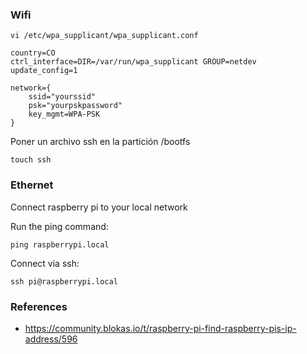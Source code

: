 ### Wifi

```
vi /etc/wpa_supplicant/wpa_supplicant.conf
```

```
country=CO
ctrl_interface=DIR=/var/run/wpa_supplicant GROUP=netdev
update_config=1

network={
    ssid="yourssid"
    psk="yourpskpassword"
    key_mgmt=WPA-PSK
}
```

Poner un archivo ssh en la partición /bootfs

```
touch ssh
```


### Ethernet

Connect raspberry pi to your local network

Run the ping command:
```
ping raspberrypi.local
```

Connect via ssh:
```
ssh pi@raspberrypi.local
```

### References
* https://community.blokas.io/t/raspberry-pi-find-raspberry-pis-ip-address/596
